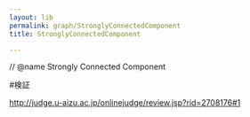 ```yaml
---
layout: lib
permalink: graph/StronglyConnectedComponent
title: StronglyConnectedComponent

---
```


// @name Strongly Connected Component

#検証

http://judge.u-aizu.ac.jp/onlinejudge/review.jsp?rid=2708176#1
